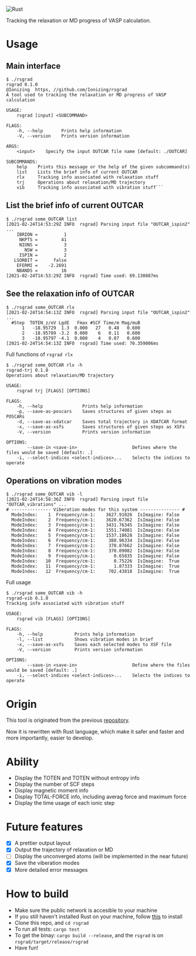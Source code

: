 ![Rust](https://github.com/Ionizing/rsgrad/workflows/Rust/badge.svg)

Tracking the relaxation or MD progress of VASP calculation.

# Usage

## Main interface

```
$ ./rsgrad
rsgrad 0.1.0
@Ionizing  https, //github.com/Ionizing/rsgrad
A tool used to tracking the relaxation or MD progress of VASP calculation

USAGE:
    rsgrad [input] <SUBCOMMAND>

FLAGS:
    -h, --help       Prints help information
    -V, --version    Prints version information

ARGS:
    <input>    Specify the input OUTCAR file name [default: ./OUTCAR]

SUBCOMMANDS:
    help    Prints this message or the help of the given subcommand(s)
    list    Lists the brief info of current OUTCAR
    rlx     Tracking info associated with relaxation stuff
    trj     Operations about relaxation/MD trajectory
    vib     Tracking info associated with vibration stuff```
```

## List the brief info of current OUTCAR

```
$ ./rsgrad some_OUTCAR list
[2021-02-24T14:53:29Z INFO  rsgrad] Parsing input file "OUTCAR_ispin2" ...
    IBRION =          1
     NKPTS =         41
     NIONS =          3
       NSW =          3
     ISPIN =          2
   LSORBIT =      false
    EFERMI =    -2.2691
    NBANDS =         16
[2021-02-24T14:53:29Z INFO  rsgrad] Time used: 69.130887ms
```

## See the relaxation info of OUTCAR

```
$ ./rsgrad some_OUTCAR rlx
[2021-02-24T14:54:13Z INFO  rsgrad] Parsing input file "OUTCAR_ispin2" ...
  #Step  TOTEN_z/eV LgdE   Fmax #SCF Time/m Mag/muB
      1   -18.95729  1.3  0.000   27   0.48   0.600
      2   -18.95789 -3.2  0.000    6   0.11   0.600
      3   -18.95797 -4.1  0.000    4   0.07   0.600
[2021-02-24T14:54:13Z INFO  rsgrad] Time used: 70.359006ms
```

Full functions of `rsgrad rlx`

```
$ ./rsgrad some_OUTCAR rlx -h
rsgrad-trj 0.1.0
Operations about relaxation/MD trajectory

USAGE:
    rsgrad trj [FLAGS] [OPTIONS]

FLAGS:
    -h, --help               Prints help information
    -p, --save-as-poscars    Saves structures of given steps as POSCARs
    -d, --save-as-xdatcar    Saves total trajectory in XDATCAR format
    -x, --save-as-xsfs       Saves structures of given steps as XSFs
    -V, --version            Prints version information

OPTIONS:
        --save-in <save-in>                     Defines where the files would be saved [default: .]
    -i, --select-indices <select-indices>...    Selects the indices to operate
```


## Operations on vibration modes

```
$ ./rsgrad some_OUTCAR vib -l
[2021-02-24T14:58:36Z INFO  rsgrad] Parsing input file "OUTCAR_vibrations" ...
# --------------- Viberation modes for this system --------------- #
  ModeIndex:    1  Frequency/cm-1:    3627.91026  IsImagine: False
  ModeIndex:    2  Frequency/cm-1:    3620.67362  IsImagine: False
  ModeIndex:    3  Frequency/cm-1:    3431.76345  IsImagine: False
  ModeIndex:    4  Frequency/cm-1:    1551.74081  IsImagine: False
  ModeIndex:    5  Frequency/cm-1:    1537.18628  IsImagine: False
  ModeIndex:    6  Frequency/cm-1:     388.96334  IsImagine: False
  ModeIndex:    7  Frequency/cm-1:     370.87662  IsImagine: False
  ModeIndex:    8  Frequency/cm-1:     370.09082  IsImagine: False
  ModeIndex:    9  Frequency/cm-1:       0.65835  IsImagine: False
  ModeIndex:   10  Frequency/cm-1:       0.75226  IsImagine:  True
  ModeIndex:   11  Frequency/cm-1:       1.87333  IsImagine:  True
  ModeIndex:   12  Frequency/cm-1:     702.43818  IsImagine:  True
```

Full usage

```
$ ./rsgrad some_OUTCAR vib -h
rsgrad-vib 0.1.0
Tracking info associated with vibration stuff

USAGE:
    rsgrad vib [FLAGS] [OPTIONS]

FLAGS:
    -h, --help            Prints help information
    -l, --list            Shows vibration modes in brief
    -x, --save-as-xsfs    Saves each selected modes to XSF file
    -V, --version         Prints version information

OPTIONS:
        --save-in <save-in>                     Define where the files would be saved [default: .]
    -i, --select-indices <select-indices>...    Selects the indices to operate
```


# Origin

This tool is originated from the previous [repository](https://github.com/Ionizing/usefultools-for-vasp).

Now it is rewritten with Rust language, which make it safer and faster and more importantly, easier to develop.

# Ability

- Display the TOTEN and TOTEN without entropy info
- Display the number of SCF steps
- Display magnetic moment info
- Display TOTAL-FORCE info, including averag force and maximum force
- Display the time usage of each ionic step

# Future features
- [X] A prettier output layout
- [X] Output the trajectory of relaxation or MD
- [ ] Display the unconverged atoms (will be implemented in the near future)
- [X] Save the viberation modes
- [X] More detailed error messages

# How to build

- Make sure the public network is accesible to your machine
- If you still haven't installed Rust on your machine, follow [this](https://www.rust-lang.org/tools/install) to install
- Clone this repo, and `cd rsgrad`
- To run all tests: `cargo test`
- To get the binay: `cargo build --release`, and the `rsgrad` is on `rsgrad/target/release/rsgrad`
- Have fun!
